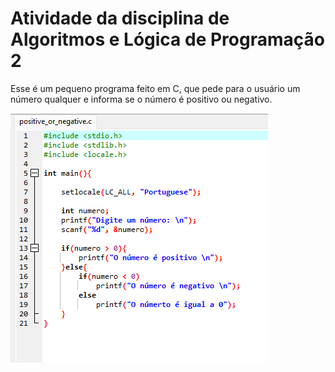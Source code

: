 <h1>Atividade da disciplina de Algoritmos e Lógica de Programação 2</h1>

<p>Esse é um pequeno programa feito em C, que pede para o usuário 
   um número qualquer e informa se o número é positivo ou negativo.
</p>

<img src="./image/image_code.png" alt="image">